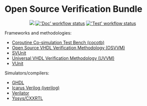 # Open Source Verification Bundle

<p align="center">
  <a title="GHDL documentation" href="https://umarcor.github.io/osvb"><img src="https://img.shields.io/website.svg?label=umarcor.github.io%2Fosvb&longCache=true&style=flat-square&url=http%3A%2F%2Fumarcor.github.io%2Fosvb%2Findex.html&logo=Github&logoColor=fff"></a><!--
  -->
  <a title="'Doc' workflow status" href="https://github.com/umarcor/osvb/actions?query=workflow%3Adoc"><img alt="'Doc' workflow status" src="https://img.shields.io/github/workflow/status/umarcor/osvb/Doc?longCache=true&style=flat-square&label=Doc&logo=Github%20Actions&logoColor=fff"></a><!--
  -->
  <a title="'Test' workflow status" href="https://github.com/umarcor/osvb/actions?query=workflow%3Atest"><img alt="'Test' workflow status" src="https://img.shields.io/github/workflow/status/umarcor/osvb/Test?longCache=true&style=flat-square&label=Test&logo=Github%20Actions&logoColor=fff"></a><!--
  -->
</p>

Frameworks and methodologies:

- [Coroutine Co-simulation Test Bench (cocotb)](https://hdl.github.io/awesome/items/cocotb)
- [Open Source VHDL Verification Methodology (OSVVM)](https://hdl.github.io/awesome/items/osvvm)
- [SVUnit](https://hdl.github.io/awesome/items/svunit)
- [Universal VHDL Verification Methodology (UVVM)](https://hdl.github.io/awesome/items/uvvm)
- [VUnit](https://hdl.github.io/awesome/items/vunit)

Simulators/compilers:

- [GHDL](https://hdl.github.io/awesome/items/ghdl)
- [Icarus Verilog (iverilog)](https://hdl.github.io/awesome/items/iverilog)
- [Verilator](https://hdl.github.io/awesome/items/verilator)
- [Yosys/CXXRTL](https://hdl.github.io/awesome/items/yosys)

